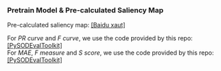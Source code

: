 ### Pretrain Model & Pre-calculated Saliency Map
Pre-calculated saliency map: [[Baidu xaut]](https://pan.baidu.com/s/1fPU1nKtBuZSDf4910N1-wg?pwd=xaut)

For *PR curve* and *F curve*, we use the code provided by this repo: [[PySODEvalToolkit]](https://github.com/lartpang/PySODEvalToolkit)\
For *MAE*, *F measure* and *S score*, we use the code provided by this repo: [[PySODEvalToolkit]](https://github.com/lartpang/PySODEvalToolkit)
